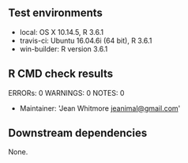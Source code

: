 ## Test environments
* local: OS X 10.14.5, R 3.6.1
* travis-ci: Ubuntu 16.04.6i (64 bit), R 3.6.1
* win-builder: R version 3.6.1

## R CMD check results
ERRORs: 0
WARNINGS: 0
NOTES: 0 
* Maintainer: 'Jean Whitmore <jeanimal@gmail.com>'

## Downstream dependencies
None.

